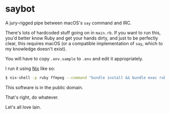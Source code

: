 # saybot

A jury-rigged pipe between macOS's `say` command and IRC.

There's lots of hardcoded stuff going on in `main.rb`. If you want to run this,
you'd better know Ruby and get your hands dirty, and just to be perfectly
clear, this requires macOS (or a compatible implementation of `say`, which to
my knowledge doesn't exist).

You will have to copy `.env.sample` to `.env` and edit it appropriately.

I run it using [Nix](https://nixos.org/) like so:

```sh
$ nix-shell -p ruby ffmpeg --command "bundle install && bundle exec ruby main.rb"
```

This software is in the public domain.

That's right, do whatever.

Let's all love lain.

